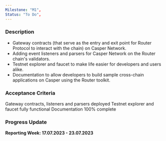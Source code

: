 ```yaml
---
Milestone: "M1",
Status: "To Do",
---
```

<!--lang:en--> 
### Description

- Gateway contracts (that serve as the entry and exit point for Router Protocol to interact with the chain) on Casper Network.
- Adding event listeners and parsers for Casper Network on the Router chain's validators.
- Testnet explorer and faucet to make life easier for developers and users alike.
- Documentation to allow developers to build sample cross-chain applications on Casper 
using the Router toolkit.

### Acceptance Criteria

Gateway contracts, listeners and parsers deployed
Testnet explorer and faucet fully functional
Documentation 100% complete 

### Progress Update

**Reporting Week: 17.07.2023 - 23.07.2023**
